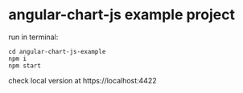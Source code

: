 # angular-chart-js example project

run in terminal:
```
cd angular-chart-js-example
npm i 
npm start
```
check local version at https://localhost:4422

